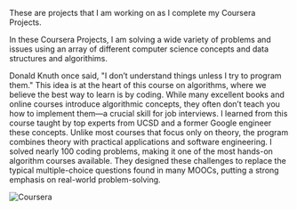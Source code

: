 These are projects that I am working on as I complete my Coursera Projects. 

In these Coursera Projects, I am solving a wide variety of problems and issues using an array of different computer science concepts and data structures and algorithims.

Donald Knuth once said, "I don’t understand things unless I try to program them." This idea is at the heart of this course on algorithms, where we believe the best way to learn is by coding. While many excellent books and online courses introduce algorithmic concepts, they often don’t teach you how to implement them—a crucial skill for job interviews. I learned from this course taught by top experts from UCSD and a former Google engineer these concepts. Unlike most courses that focus only on theory, the program combines theory with practical applications and software engineering. I solved nearly 100 coding problems, making it one of the most hands-on algorithm courses available. They designed these challenges to replace the typical multiple-choice questions found in many MOOCs, putting a strong emphasis on real-world problem-solving.

![Coursera](https://img.shields.io/badge/Coursera-0056D2?logo=coursera&logoColor=fff)
